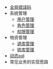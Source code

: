 - [全局错误码](/error)
- 系统管理
  - [用户管理](/user)
  - [角色管理](/user)
  - [权限管理](/user)
- 物资管理
  - [退库管理](/return)
  - [转库管理](/transfer)
- [动态sql](/dsql/)
- 常见业务的实现思路

